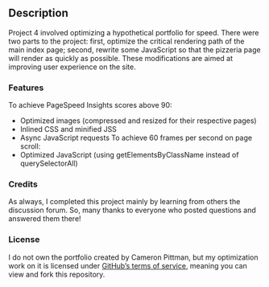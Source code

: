 ## Description

Project 4 involved optimizing a hypothetical portfolio for speed. There were two parts to the project: first, optimize the critical rendering path of the main index page; second, rewrite some JavaScript so that the pizzeria page will render as quickly as possible. These modifications are aimed at improving user experience on the site.

### Features

To achieve PageSpeed Insights scores above 90:
- Optimized images (compressed and resized for their respective pages)
- Inlined CSS and minified JSS
- Async JavaScript requests 
To achieve 60 frames per second on page scroll:
- Optimized JavaScript (using getElementsByClassName instead of querySelectorAll)

### Credits

As always, I completed this project mainly by learning from others the discussion forum. So, many thanks to everyone who posted questions and answered them there!

### License

I do not own the portfolio created by Cameron Pittman, but my optimization work on it is licensed under [GitHub’s terms of service](https://help.github.com/articles/github-terms-of-service/), meaning you can view and fork this repository.
